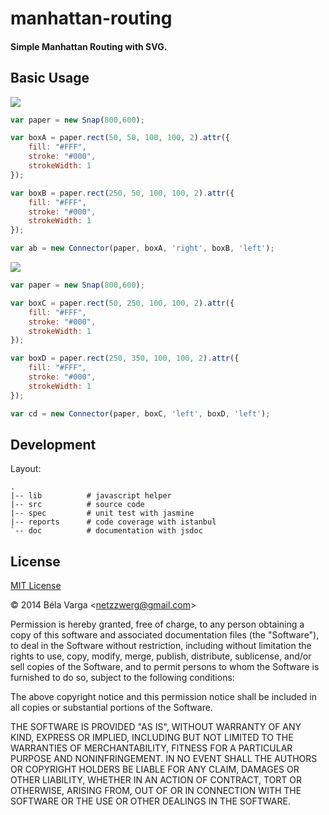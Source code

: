 manhattan-routing
=================
#### Simple Manhattan Routing with SVG. ####

Basic Usage
------------

![](http://netzzwerg.github.io/manhattan-routing/images/routing-1.svg)

```js
var paper = new Snap(800,600);

var boxA = paper.rect(50, 50, 100, 100, 2).attr({
    fill: "#FFF",
    stroke: "#000",
    strokeWidth: 1
});

var boxB = paper.rect(250, 50, 100, 100, 2).attr({
    fill: "#FFF",
    stroke: "#000",
    strokeWidth: 1
});

var ab = new Connector(paper, boxA, 'right', boxB, 'left');
```

![](http://netzzwerg.github.io/manhattan-routing/images/routing-2.svg)

```js
var paper = new Snap(800,600);

var boxC = paper.rect(50, 250, 100, 100, 2).attr({
    fill: "#FFF",
    stroke: "#000",
    strokeWidth: 1
});

var boxD = paper.rect(250, 350, 100, 100, 2).attr({
    fill: "#FFF",
    stroke: "#000",
    strokeWidth: 1
});

var cd = new Connector(paper, boxC, 'left', boxD, 'left');
```

Development
------------

Layout:

    .
    |-- lib          # javascript helper
    |-- src          # source code
    |-- spec         # unit test with jasmine
    |-- reports      # code coverage with istanbul
    `-- doc          # documentation with jsdoc

License
-------

[MIT License](http://www.opensource.org/licenses/mit-license.php)

&copy; 2014 Béla Varga &lt;netzzwerg@gmail.com&gt;

Permission is hereby granted, free of charge, to any person obtaining a copy of this software and associated documentation files (the "Software"), to deal in the Software without restriction, including without limitation the rights to use, copy, modify, merge, publish, distribute, sublicense, and/or sell copies of the Software, and to permit persons to whom the Software is furnished to do so, subject to the following conditions:

The above copyright notice and this permission notice shall be included in all copies or substantial portions of the Software.

THE SOFTWARE IS PROVIDED "AS IS", WITHOUT WARRANTY OF ANY KIND, EXPRESS OR IMPLIED, INCLUDING BUT NOT LIMITED TO THE WARRANTIES OF MERCHANTABILITY, FITNESS FOR A PARTICULAR PURPOSE AND NONINFRINGEMENT. IN NO EVENT SHALL THE AUTHORS OR COPYRIGHT HOLDERS BE LIABLE FOR ANY CLAIM, DAMAGES OR OTHER LIABILITY, WHETHER IN AN ACTION OF CONTRACT, TORT OR OTHERWISE, ARISING FROM, OUT OF OR IN CONNECTION WITH THE SOFTWARE OR THE USE OR OTHER DEALINGS IN THE SOFTWARE.
